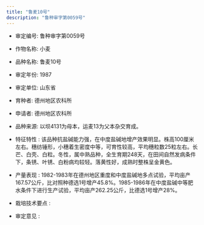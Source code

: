 ```yaml
---
title: "鲁麦10号"
description: "鲁种审字第0059号"
---
```

* 审定编号:  鲁种审字第0059号

*  作物名称:  小麦

*  品种名称:  鲁麦10号

*  审定年份:  1987

*  审定单位:  山东省

* 育种者:  德州地区农科所

*  申请者:  德州地区农科所

*  品种来源:  以坝4131为母本，运麦13为父本杂交育成。

*  特征特性 : 
该品种抗盐碱能力强，在中度盐碱地增产效果明显。株高100厘米左右。穗纺锤形，小穗着生密度中等，可育性较高，平均穗粒数25粒左右。长芒、白壳、白粒。冬性，属中熟品种，全生育期248天，在田间自然发病条件下，条锈、叶锈、白粉病均较轻。落黄性好，成熟时整株呈金黄色。
 
*  产量表现 : 
1982-1983年在德州地区重度和中度盐碱地多点试验，平均亩产167.57公斤，比对照种德选1号增产45.8%。1985-1986年在中度盐碱中等肥水条件下进行生产试验，平均亩产262.25公斤，比德选1号增产28%。

*  栽培技术要点 : 


*  审定意见 : 

